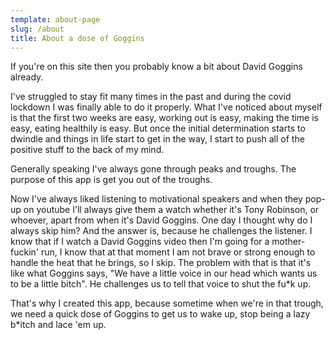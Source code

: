 ```yaml
---
template: about-page
slug: /about
title: About a dose of Goggins
---
```


If you're on this site then you probably know a bit about David Goggins already.

I﻿'ve struggled to stay fit many times in the past and during the covid lockdown I was finally able to do it properly. What I've noticed about myself is that the first two weeks are easy, working out is easy, making the time is easy, eating healthily is easy. But once the initial determination starts to dwindle and things in life start to get in the way, I start to push all of the positive stuff to the back of my mind.

G﻿enerally speaking I've always gone through peaks and troughs.  The purpose of this app is get you out of the troughs.

N﻿ow I've always liked listening to motivational speakers and when they pop-up on youtube I'll always give them a watch whether it's Tony Robinson, or whoever, apart from when it's David Goggins. One day I thought why do I always skip him? And the answer is, because he challenges the listener. I know that if I watch a David Goggins video then I'm going for a mother-fuckin' run, I know that at that moment I am not brave or strong enough to handle the heat that he brings, so I skip. The problem with that is that it's like what Goggins says, "We have a little voice in our head which wants us to be a little bitch". He challenges us to tell that voice to shut the fu*k up. 

T﻿hat's why I created this app, because sometime when we're in that trough, we need a quick dose of Goggins to get us to wake up, stop being a lazy b*itch and lace 'em up.


